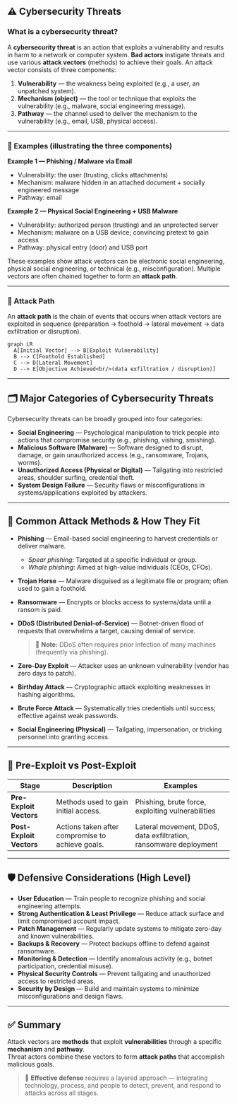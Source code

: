 ## ⚠️ Cybersecurity Threats

### What is a cybersecurity threat?
A **cybersecurity threat** is an action that exploits a vulnerability and results in harm to a network or computer system. **Bad actors** instigate threats and use various **attack vectors** (methods) to achieve their goals. An attack vector consists of three components:

1. **Vulnerability** — the weakness being exploited (e.g., a user, an unpatched system).  
2. **Mechanism (object)** — the tool or technique that exploits the vulnerability (e.g., malware, social engineering message).  
3. **Pathway** — the channel used to deliver the mechanism to the vulnerability (e.g., email, USB, physical access).

---

### 🧩 Examples (illustrating the three components)

**Example 1 — Phishing / Malware via Email**
- Vulnerability: the user (trusting, clicks attachments)  
- Mechanism: malware hidden in an attached document + socially engineered message  
- Pathway: email

**Example 2 — Physical Social Engineering + USB Malware**
- Vulnerability: authorized person (trusting) and an unprotected server  
- Mechanism: malware on a USB device; convincing pretext to gain access  
- Pathway: physical entry (door) and USB port

These examples show attack vectors can be electronic social engineering, physical social engineering, or technical (e.g., misconfiguration). Multiple vectors are often chained together to form an **attack path**.

---

### 🔗 Attack Path
An **attack path** is the chain of events that occurs when attack vectors are exploited in sequence (preparation → foothold → lateral movement → data exfiltration or disruption).

```mermaid
graph LR
  A[Initial Vector] --> B[Exploit Vulnerability]
  B --> C[Foothold Established]
  C --> D[Lateral Movement]
  D --> E[Objective Achieved<br/>(data exfiltration / disruption)]
```

---

## 🗂️ Major Categories of Cybersecurity Threats

Cybersecurity threats can be broadly grouped into four categories:

- **Social Engineering** — Psychological manipulation to trick people into actions that compromise security (e.g., phishing, vishing, smishing).  
- **Malicious Software (Malware)** — Software designed to disrupt, damage, or gain unauthorized access (e.g., ransomware, Trojans, worms).  
- **Unauthorized Access (Physical or Digital)** — Tailgating into restricted areas, shoulder surfing, credential theft.  
- **System Design Failure** — Security flaws or misconfigurations in systems/applications exploited by attackers.

---

## 🔎 Common Attack Methods & How They Fit

- **Phishing** — Email-based social engineering to harvest credentials or deliver malware.  
  - *Spear phishing*: Targeted at a specific individual or group.  
  - *Whale phishing*: Aimed at high-value individuals (CEOs, CFOs).  

- **Trojan Horse** — Malware disguised as a legitimate file or program; often used to gain a foothold.  

- **Ransomware** — Encrypts or blocks access to systems/data until a ransom is paid.  

- **DDoS (Distributed Denial-of-Service)** — Botnet-driven flood of requests that overwhelms a target, causing denial of service.  
  > 📝 **Note:** DDoS often requires prior infection of many machines (frequently via phishing).

- **Zero-Day Exploit** — Attacker uses an unknown vulnerability (vendor has zero days to patch).  

- **Birthday Attack** — Cryptographic attack exploiting weaknesses in hashing algorithms.  

- **Brute Force Attack** — Systematically tries credentials until success; effective against weak passwords.  

- **Social Engineering (Physical)** — Tailgating, impersonation, or tricking personnel into granting access.

---

## 🧠 Pre-Exploit vs Post-Exploit

| Stage | Description | Examples |
|--------|--------------|-----------|
| **Pre-Exploit Vectors** | Methods used to gain initial access. | Phishing, brute force, exploiting vulnerabilities |
| **Post-Exploit Vectors** | Actions taken after compromise to achieve goals. | Lateral movement, DDoS, data exfiltration, ransomware deployment |

---

## 🛡️ Defensive Considerations (High Level)

- **User Education** — Train people to recognize phishing and social engineering attempts.  
- **Strong Authentication & Least Privilege** — Reduce attack surface and limit compromised account impact.  
- **Patch Management** — Regularly update systems to mitigate zero-day and known vulnerabilities.  
- **Backups & Recovery** — Protect backups offline to defend against ransomware.  
- **Monitoring & Detection** — Identify anomalous activity (e.g., botnet participation, credential misuse).  
- **Physical Security Controls** — Prevent tailgating and unauthorized access to restricted areas.  
- **Security by Design** — Build and maintain systems to minimize misconfigurations and design flaws.

---

## ✅ Summary

Attack vectors are **methods** that exploit **vulnerabilities** through a specific **mechanism** and **pathway**.  
Threat actors combine these vectors to form **attack paths** that accomplish malicious goals.

> 🧩 **Effective defense** requires a layered approach — integrating technology, process, and people to detect, prevent, and respond to attacks across all stages.
